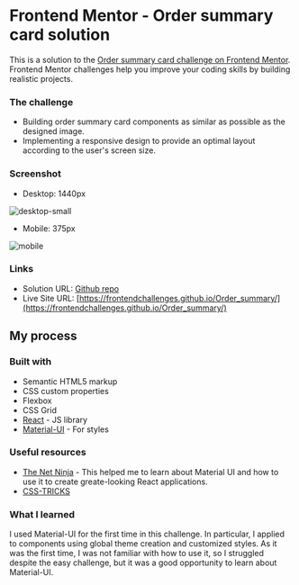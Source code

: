 # Frontend Mentor - Order summary card solution

This is a solution to the [Order summary card challenge on Frontend Mentor](https://www.frontendmentor.io/challenges/order-summary-component-QlPmajDUj). Frontend Mentor challenges help you improve your coding skills by building realistic projects. 

### The challenge
- Building order summary card components as similar as possible as the designed image.
- Implementing a responsive design to provide an optimal layout according to the user's screen size.

### Screenshot
- Desktop: 1440px

![desktop-small](https://user-images.githubusercontent.com/83196262/133198687-7cbe1f98-fa67-4a82-b5a5-429293d0cf42.png)

- Mobile: 375px

![mobile](https://user-images.githubusercontent.com/83196262/133198737-d538c93b-3d02-4158-a350-de57d792b1f2.png)


### Links

- Solution URL: [Github repo](https://github.com/FrontendChallenges/Order_summary)
- Live Site URL: [https://frontendchallenges.github.io/Order_summary/](https://frontendchallenges.github.io/Order_summary/)

## My process

### Built with

- Semantic HTML5 markup
- CSS custom properties
- Flexbox
- CSS Grid
- [React](https://reactjs.org/) - JS library
- [Material-UI](https://material-ui.com/) - For styles


### Useful resources

- [The Net Ninja](https://www.youtube.com/watch?v=0KEpWHtG10M&list=PL4cUxeGkcC9gjxLvV4VEkZ6H6H4yWuS58) - This helped me to learn about Material UI and how to use it to create greate-looking React applications.
- [CSS-TRICKS](https://css-tricks.com/)

### What I learned

I used Material-UI for the first time in this challenge. In particular, I applied to components using global theme creation and customized styles. As it was the first time, I was not familiar with how to use it, so I struggled despite the easy challenge, but it was a good opportunity to learn about Material-UI.
